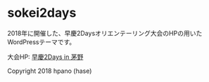 # sokei2days
2018年に開催した、早慶2Daysオリエンテーリング大会のHPの用いたWordPressテーマです。

大会HP: [早慶2Days in 茅野](https://kolc.wasedaoc.com/competition/)

Copyright 2018 hpano (hase)

